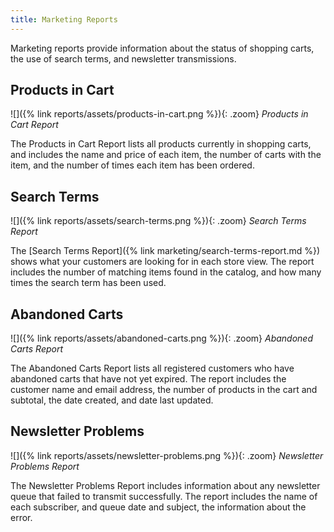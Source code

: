 ```yaml
---
title: Marketing Reports
---
```


Marketing reports provide information about the status of shopping carts, the use of search terms, and newsletter transmissions.

## Products in Cart

![]({% link reports/assets/products-in-cart.png %}){: .zoom}
*Products in Cart Report*

The Products in Cart Report lists all products currently in shopping carts, and includes the name and price of each item, the number of carts with the item, and the number of times each item has been ordered.

## Search Terms

![]({% link reports/assets/search-terms.png %}){: .zoom}
*Search Terms Report*

The [Search Terms Report]({% link marketing/search-terms-report.md %}) shows what your customers are looking for in each store view. The report includes the number of matching items found in the catalog, and how many times the search term has been used.

## Abandoned Carts

![]({% link reports/assets/abandoned-carts.png %}){: .zoom}
*Abandoned Carts Report*

The Abandoned Carts Report lists all registered customers who have abandoned carts that have not yet expired. The report includes the customer name and email address, the number of products in the cart and subtotal, the date created, and date last updated.

## Newsletter Problems

![]({% link reports/assets/newsletter-problems.png %}){: .zoom}
*Newsletter Problems Report*

The Newsletter Problems Report includes information about any newsletter queue that failed to transmit successfully. The report includes the name of each subscriber, and queue date and subject, the information about the error.
